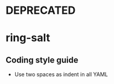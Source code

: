 DEPRECATED
==========

ring-salt
=========

Coding style guide
------------------

* Use two spaces as indent in all YAML
